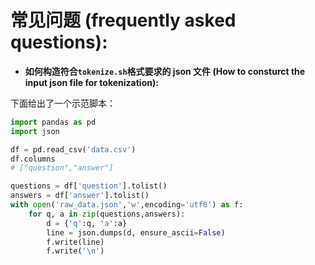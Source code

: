 # 常见问题 (frequently asked questions):

- **如何构造符合`tokenize.sh`格式要求的 json 文件 (How to consturct the input json file for tokenization):**

下面给出了一个示范脚本：
```python
import pandas as pd
import json

df = pd.read_csv('data.csv')
df.columns 
# ["question","answer"]

questions = df['question'].tolist()
answers = df['answer'].tolist()
with open('raw_data.json','w',encoding='utf8') as f:
    for q, a in zip(questions,answers):
        d = {'q':q, 'a':a}
        line = json.dumps(d, ensure_ascii=False)
        f.write(line)
        f.write('\n')
```


